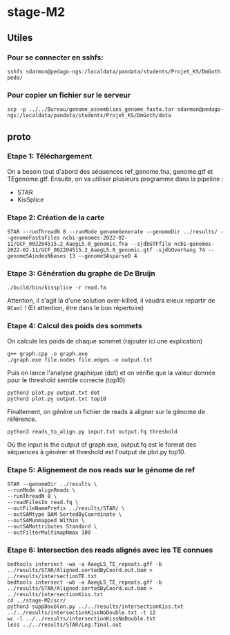 # stage-M2



## Utiles

### Pour se connecter en sshfs:

```
sshfs sdarmon@pedago-ngs:/localdata/pandata/students/Projet_KS/DmGoth peda/
```
### Pour copier un fichier sur le serveur

```
scp -p ../../Bureau/genome_assemblies_genome_fasta.tar sdarmon@pedago-ngs:/localdata/pandata/students/Projet_KS/DmGoth/data
```


## proto


### Etape 1: Téléchargement

On a besoin tout d'abord des séquences ref_genome.fna, genome.gtf et TEgenome.gtf. Ensuite, on va utiliser plusieurs programme dans la pipeline :
- STAR
- KisSplice


### Etape 2: Création de la carte

```
STAR --runThreadN 8 --runMode genomeGenerate --genomeDir ../results/ --genomeFastaFiles ncbi-genomes-2022-02-11/GCF_002204515.2_AaegL5.0_genomic.fna --sjdbGTFfile ncbi-genomes-2022-02-11/GCF_002204515.2_AaegL5.0_genomic.gtf -sjdbOverhang 74 --genomeSAindexNbases 13 --genomeSAsparseD 4
```

### Etape 3: Génération du graphe de De Bruijn

```
./build/bin/kissplice -r read.fa 
```
Attention, il s'agit là d'une solution over-killed, il vaudra mieux repartir de `BCaml` ! (Et attention, être dans le bon répertoire)

### Etape 4: Calcul des poids des sommets

On calcule les poids de chaque sommet (rajouter ici une explication)

```
g++ graph.cpp -o graph.exe
./graph.exe file.nodes file.edges -o output.txt
```

Puis on lance l'analyse graphique (dot) et on vérifie que la valeur donnée pour le threshold semble correcte (top10)

```
python3 plot.py output.txt dot
python3 plot.py output.txt top10
```

Finallement, on génère un fichier de reads à aligner sur le génome de référence.

```
python3 reads_to_align.py input.txt output.fq threshold
```
Où the input is the output of graph.exe, output.fq est le format des séquences à générer et threshold est l'output de plot.py top10.

### Etape 5: Alignement de nos reads sur le génome de ref

```
STAR --genomeDir ../results \
--runMode alignReads \
--runThreadN 8 \
--readFilesIn read.fq \
--outFileNamePrefix ../results/STAR/ \
--outSAMtype BAM SortedByCoordinate \
--outSAMunmapped Within \
--outSAMattributes Standard \
--outFilterMultimapNmax 100
```


### Etape 6: Intersection des reads alignés avec les TE connues

```
bedtools intersect -wa -a AaegL5_TE_repeats.gff -b ../results/STAR/Aligned.sortedByCoord.out.bam > ../results/intersectionTE.txt
bedtools intersect -wb -a AaegL5_TE_repeats.gff -b ../results/STAR/Aligned.sortedByCoord.out.bam > ../results/intersectionKiss.txt
cd ../stage-M2/scr/
python3 suppDoublon.py ../../results/intersectionKiss.txt ../../results/intersectionKissNoDouble.txt -t 12
wc -l ../../results/intersectionKissNoDouble.txt 
less ../../results/STAR/Log.final.out
```